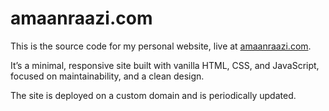 # amaanraazi.com

This is the source code for my personal website, live at [amaanraazi.com](https://amaanraazi.com).  

It’s a minimal, responsive site built with vanilla HTML, CSS, and JavaScript, focused on maintainability, and a clean design.

The site is deployed on a custom domain and is periodically updated.

